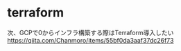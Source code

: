 # terraform
次、GCPで0からインフラ構築する際はTerraform導入したい  
https://qiita.com/Chanmoro/items/55bf0da3aaf37dc26f73